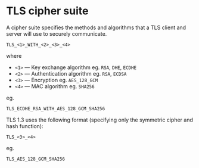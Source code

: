 # TLS cipher suite

A cipher suite specifies the methods and algorithms that a TLS client and server will use to securely communicate.

```
TLS_<1>_WITH_<2>_<3>_<4>
```

where

* `<1>` — Key exchange algorithm eg. `RSA`, `DHE`, `ECDHE`
* `<2>` — Authentication algorithm eg. `RSA`, `ECDSA`
* `<3>` — Encryption eg. `AES_128_GCM`
* `<4>` — MAC algorithm eg. `SHA256`

eg.

```
TLS_ECDHE_RSA_WITH_AES_128_GCM_SHA256
```

TLS 1.3 uses the following format (specifying only the symmetric cipher and hash function):

```
TLS_<3>_<4>
```

eg.

```
TLS_AES_128_GCM_SHA256
```